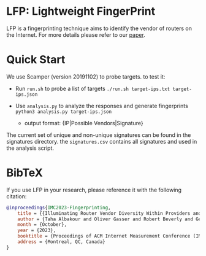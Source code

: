 # LFP: Lightweight FingerPrint

LFP is a fingerprinting technique aims to identify the vendor of routers on the Internet. For more details please refer to our [paper](https://dl.acm.org/doi/10.1145/3618257.3624813).

# Quick Start 

We use Scamper (version 20191102) to probe targets. to test it: 

- Run `run.sh` to probe a list of targets
`./run.sh target-ips.txt target-ips.json`   

- Use `analysis.py` to analyze the responses and generate fingerprints
`python3 analysis.py target-ips.json`
	- output format: {IP|Possible Vendors|Signature}

The current set of unique and non-unique signatures can be found in the signatures directory. the `signatures.csv` contains all signatures and used in the analysis script. 

# BibTeX

If you use LFP in your research, please reference it with the following citation:

```bibtex
@inproceedings{IMC2023-Fingerprinting,
	title = {{Illuminating Router Vendor Diversity Within Providers and Along Network Paths}},
	author = {Taha Albakour and Oliver Gasser and Robert Beverly and Georgios Smaragdakis},
	month = {October},
	year = {2023},
	booktitle = {Proceedings of ACM Internet Measurement Conference (IMC) 2023},
	address = {Montreal, QC, Canada}
}

```